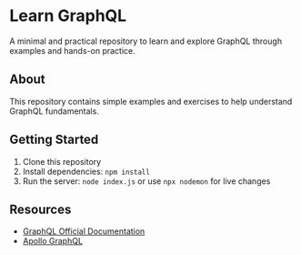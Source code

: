 # Learn GraphQL

A minimal and practical repository to learn and explore GraphQL through examples and hands-on practice.

## About

This repository contains simple examples and exercises to help understand GraphQL fundamentals.

## Getting Started

1. Clone this repository
2. Install dependencies: `npm install`
3. Run the server: `node index.js` or use `npx nodemon` for live changes

## Resources

- [GraphQL Official Documentation](https://graphql.org/learn/)
- [Apollo GraphQL](https://www.apollographql.com/docs/)
